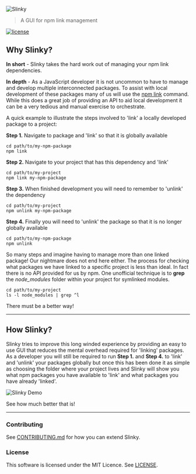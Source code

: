 ![Slinky](https://github.com/rodleviton/slinky/blob/master/images/slinky-masthead.png)

> A GUI for npm link management

[![license](https://img.shields.io/github/license/mashape/apistatus.svg?maxAge=2592000)]()

## Why Slinky?
__In short__ - Slinky takes the hard work out of managing your npm link dependencies.

__In depth__ - As a JavaScript developer it is not uncommon to have to manage and develop multiple interconnected packages. To assist with 
local development of these packages many of us will use the [npm link](https://docs.npmjs.com/cli/link) command. While this does a great
job of providing an API to aid local development it can be a very tedious and manual exercise to orchestrate.

A quick example to illustrate the steps involved to 'link' a locally developed package to a project:

__Step 1.__ Navigate to package and 'link' so that it is globally available
```
cd path/to/my-npm-package
npm link
```

__Step 2.__ Navigate to your project that has this dependency and 'link'
```
cd path/to/my-project
npm link my-npm-package
```

__Step 3.__ When finished development you will need to remember to 'unlink' the dependency
```
cd path/to/my-project
npm unlink my-npm-package
```

__Step 4.__ Finally you will need to 'unlink' the package so that it is no longer globally available
```
cd path/to/my-npm-package
npm unlink
```

So many steps and imagine having to manage more than one linked package! Our nightmare does not end here either. 
The process for checking what packages we have linked to a specific project is less than ideal. 
In fact there is no API provided for us by npm. One unofficial technique is to __grep__ the *node_modules* folder 
within your project for symlinked modules.

```
cd path/to/my-project
ls -l node_modules | grep ^l
```

There must be a better way!

---

## How Slinky?

Slinky tries to improve this long winded experience by providing an easy to use GUI that reduces 
the mental overhead required for 'linking' packages. As a developer you will still be required to run __Step 1.__ and __Step 4.__ to 'link'
and 'unlink' your packages globally but once this has been done it as simple as choosing the folder where your project lives and Slinky
will show you what npm packages you have available to 'link' and what packages you have already 'linked'.

![Slinky Demo](https://github.com/rodleviton/slinky/blob/master/images/slinky-demo.gif)

See how much better that is!

---

### Contributing

See [CONTRIBUTING.md](CONTRIBUTING.md) for how you can extend Slinky.

### License

This software is licensed under the MIT Licence. See [LICENSE](https://github.com/rodleviton/slinky/blob/master/LICENSE.md).